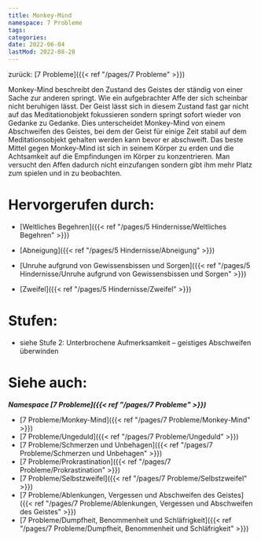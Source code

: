 ```yaml
---
title: Monkey-Mind
namespace: 7 Probleme
tags: 
categories: 
date: 2022-06-04
lastMod: 2022-08-28
---
```

zurück: [7 Probleme]({{< ref "/pages/7 Probleme" >}})

Monkey-Mind beschreibt den Zustand des Geistes der ständig von einer Sache zur anderen springt. Wie ein aufgebrachter Affe der sich scheinbar nicht beruhigen lässt. Der Geist lässt sich in diesem Zustand fast gar nicht auf das Meditationobjekt fokussieren sondern springt sofort wieder von Gedanke zu Gedanke. Dies unterscheidet Monkey-Mind von einem Abschweifen des Geistes, bei dem der Geist für einige Zeit stabil auf dem Meditationsobjekt gehalten werden kann bevor er abschweift. Das beste Mittel gegen Monkey-Mind ist sich in seinem Körper zu erden und die Achtsamkeit auf die Empfindungen im Körper zu konzentrieren. Man versucht den Affen dadurch nicht einzufangen sondern gibt ihm mehr Platz zum spielen und in zu beobachten.

# Hervorgerufen durch:

+ [Weltliches Begehren]({{< ref "/pages/5 Hindernisse/Weltliches Begehren" >}})

+ [Abneigung]({{< ref "/pages/5 Hindernisse/Abneigung" >}})

+ [Unruhe aufgrund von Gewissensbissen und Sorgen]({{< ref "/pages/5 Hindernisse/Unruhe aufgrund von Gewissensbissen und Sorgen" >}})

+ [Zweifel]({{< ref "/pages/5 Hindernisse/Zweifel" >}})

# Stufen:

+ siehe Stufe 2: Unterbrochene Aufmerksamkeit – geistiges Abschweifen überwinden

# Siehe auch:

***Namespace [7 Probleme]({{< ref "/pages/7 Probleme" >}})***
+ [7 Probleme/Monkey-Mind]({{< ref "/pages/7 Probleme/Monkey-Mind" >}})
+ [7 Probleme/Ungeduld]({{< ref "/pages/7 Probleme/Ungeduld" >}})
+ [7 Probleme/Schmerzen und Unbehagen]({{< ref "/pages/7 Probleme/Schmerzen und Unbehagen" >}})
+ [7 Probleme/Prokrastination]({{< ref "/pages/7 Probleme/Prokrastination" >}})
+ [7 Probleme/Selbstzweifel]({{< ref "/pages/7 Probleme/Selbstzweifel" >}})
+ [7 Probleme/Ablenkungen, Vergessen und Abschweifen des Geistes]({{< ref "/pages/7 Probleme/Ablenkungen, Vergessen und Abschweifen des Geistes" >}})
+ [7 Probleme/Dumpfheit, Benommenheit und Schläfrigkeit]({{< ref "/pages/7 Probleme/Dumpfheit, Benommenheit und Schläfrigkeit" >}})

